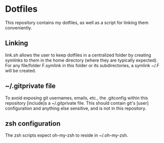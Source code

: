 # Dotfiles
This repository contains my dotfiles, as well as a script for linking them
conveniently.

## Linking
link.sh allows the user to keep dotfiles in a centralized folder by creating
symlinks to them in the home directory (where they are typically expected).
For any file/folder F.symlink in this folder or its subdirectories, a symlink
~/.F will be created.

## ~/.gitprivate file
To avoid exposing git usernames, emails, etc., the .gitconfig within this
repository [include]s a ~/.gitprivate file. This should contain git's [user]
configuration and anything else sensitive, and is not in this repository.

## zsh configuration
The zsh scripts expect oh-my-zsh to reside in ~/.oh-my-zsh.
